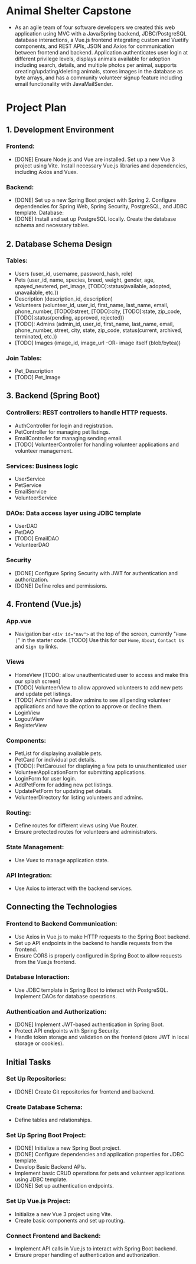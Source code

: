 
# Animal Shelter Capstone 
* As an agile team of four software developers we created this web application using MVC with a Java/Spring backend, JDBC/PostgreSQL
database interactions, a Vue.js frontend integrating custom and Vuetify components, and REST APIs, JSON and Axios for communication
between frontend and backend. Application authenticates user login at different privilege levels, displays animals available for adoption
including search, details, and multiple photos per animal, supports creating/updating/deleting animals, stores images in the database as
byte arrays, and has a community volunteer signup feature including email functionality with JavaMailSender.

# Project Plan
## 1. Development Environment
### Frontend:
* [DONE] Ensure Node.js and Vue are installed.
Set up a new Vue 3 project using Vite.
Install necessary Vue.js libraries and dependencies, including Axios and Vuex.
### Backend:
* [DONE] Set up a new Spring Boot project with Spring 2.
Configure dependencies for Spring Web, Spring Security, PostgreSQL, and JDBC template.
Database:
* [DONE] Install and set up PostgreSQL locally.
Create the database schema and necessary tables.
## 2. Database Schema Design
### Tables:
* Users (user_id, username, password_hash, role)
* Pets (user_id, name, species, breed, weight, gender, age, spayed_neutered, pet_image, [TODO]:status(available, adopted, unavailable, etc.))
* Description (description_id, description)
* Volunteers (volunteer_id, user_id, first_name, last_name, email, phone_number, [TODO]:street, [TODO]:city, [TODO]:state,  zip_code, [TODO]:status(pending, approved, rejected))
* [TODO]: Admins (admin_id, user_id, first_name, last_name, email, phone_number, street, city, state, zip_code, status(current, archived, terminated, etc.))
* [TODO] Images (image_id, image_url -OR- image itself (blob/bytea))
### Join Tables:
* Pet_Description
* [TODO] Pet_Image
## 3. Backend (Spring Boot)
### Controllers: REST controllers to handle HTTP requests.
* AuthController for login and registration.
* PetController for managing pet listings.
* EmailController for managing sending email.
* [TODO] VolunteerController for handling volunteer applications and volunteer management.
### Services: Business logic 
* UserService
* PetService
* EmailService
* VolunteerService
### DAOs: Data access layer using JDBC template
* UserDAO
* PetDAO
* [TODO] EmailDAO
* VolunteerDAO
### Security
* [DONE] Configure Spring Security with JWT for authentication and authorization.
* [DONE] Define roles and permissions.
## 4. Frontend (Vue.js)
### App.vue
* Navigation bar `<div id="nav">` at the top of the screen, currently "`Home |`" in the starter code. [TODO] Use this for our `Home`, `About`, `Contact Us` and `Sign Up` links.
### Views
* HomeView [TODO: allow unauthenticated user to access and make this our splash screen]
* [TODO] VolunteerView to allow approved volunteers to add new pets and update pet listings.
* [TODO] AdminView to allow admins to see all pending volunteer applications and have the option to approve or decline them.
* LoginView
* LogoutView
* RegisterView
### Components:
* PetList for displaying available pets.
* PetCard for individual pet details.
* [TODO]: PetCarousel for displaying a few pets to unauthenticated user
* VolunteerApplicationForm for submitting applications.
* LoginForm for user login.
* AddPetForm for adding new pet listings.
* UpdatePetForm for updating pet details.
* VolunteerDirectory for listing volunteers and admins.
### Routing:
* Define routes for different views using Vue Router.
* Ensure protected routes for volunteers and administrators.
### State Management:
* Use Vuex to manage application state.
### API Integration:
* Use Axios to interact with the backend services.
## Connecting the Technologies
### Frontend to Backend Communication:
* Use Axios in Vue.js to make HTTP requests to the Spring Boot backend.
* Set up API endpoints in the backend to handle requests from the frontend.
* Ensure CORS is properly configured in Spring Boot to allow requests from the Vue.js frontend.
### Database Interaction:
* Use JDBC template in Spring Boot to interact with PostgreSQL.
Implement DAOs for database operations.
### Authentication and Authorization:
* [DONE] Implement JWT-based authentication in Spring Boot.
* Protect API endpoints with Spring Security.
* Handle token storage and validation on the frontend (store JWT in local storage or cookies).
## Initial Tasks
### Set Up Repositories:
* [DONE] Create Git repositories for frontend and backend.
### Create Database Schema:
* Define tables and relationships.
### Set Up Spring Boot Project:
* [DONE] Initialize a new Spring Boot project.
* [DONE] Configure dependencies and application properties for JDBC template.
* Develop Basic Backend APIs.
* Implement basic CRUD operations for pets and volunteer applications using JDBC template.
* [DONE] Set up authentication endpoints.
### Set Up Vue.js Project:
* Initialize a new Vue 3 project using Vite.
* Create basic components and set up routing.
### Connect Frontend and Backend:
* Implement API calls in Vue.js to interact with Spring Boot backend.
* Ensure proper handling of authentication and authorization.

